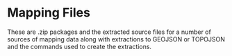 Mapping Files
=============

These are .zip packages and the extracted source files for a number of sources of mapping data along with extractions to GEOJSON or TOPOJSON and the commands used to create the extractions.
